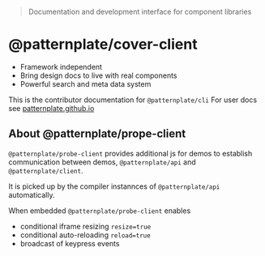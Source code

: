 > Documentation and development interface for component libraries

# @patternplate/cover-client

* Framework independent
* Bring design docs to live with real components
* Powerful search and meta data system

This is the contributor documentation for `@patternplate/cli`
For user docs see [patternplate.github.io](https://patternplate.github.io)

## About @patternplate/prope-client

`@patternplate/probe-client` provides additional js for demos to 
establish communication between demos, `@patternplate/api` and `@patternplate/client`.

It is picked up by the compiler instannces of `@patternplate/api` automatically.

When embedded `@patternplate/probe-client` enables 

* conditional iframe resizing `resize=true`
* conditional auto-reloading `reload=true`
* broadcast of keypress events

